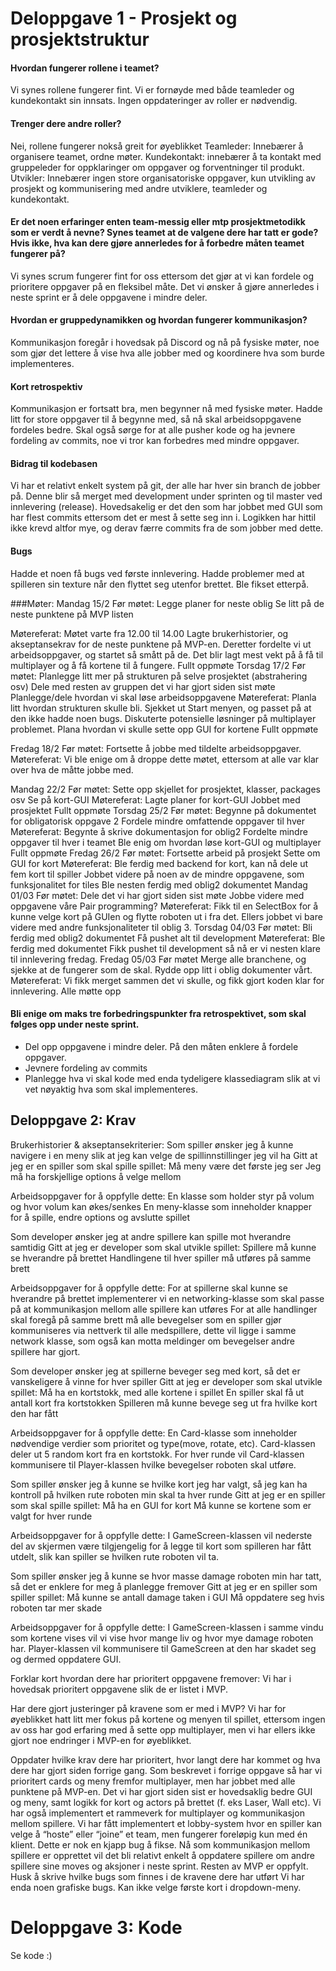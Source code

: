 # Deloppgave 1 - Prosjekt og prosjektstruktur

#### Hvordan fungerer rollene i teamet?
Vi synes rollene fungerer fint. Vi er fornøyde med både teamleder og kundekontakt sin innsats. Ingen oppdateringer av roller er nødvendig.

#### Trenger dere andre roller?
Nei, rollene fungerer nokså greit for øyeblikket
Teamleder: Innebærer å organisere teamet, ordne møter.
Kundekontakt: innebærer å ta kontakt med gruppeleder for oppklaringer om oppgaver og forventninger til produkt. 
Utvikler: Innebærer ingen store organisatoriske oppgaver, kun utvikling av prosjekt og kommunisering med andre utviklere, teamleder og kundekontakt.
 
#### Er det noen erfaringer enten team-messig eller mtp prosjektmetodikk som er verdt å nevne? Synes teamet at de valgene dere har tatt er gode? Hvis ikke, hva kan dere gjøre annerledes for å forbedre måten teamet fungerer på?
Vi synes scrum fungerer fint for oss ettersom det gjør at vi kan fordele og prioritere oppgaver på en fleksibel måte. Det vi ønsker å gjøre annerledes i neste sprint er å dele oppgavene i mindre deler.

#### Hvordan er gruppedynamikken og hvordan fungerer kommunikasjon?
Kommunikasjon foregår i hovedsak på Discord og nå på fysiske møter, noe som gjør det lettere å vise hva alle jobber med og koordinere hva som burde implementeres.
 
#### Kort retrospektiv
Kommunikasjon er fortsatt bra, men begynner nå med fysiske møter. Hadde litt for store oppgaver til å begynne med, så nå skal arbeidsoppgavene fordeles bedre. Skal også sørge for at alle pusher kode og ha jevnere fordeling av commits, noe vi tror kan forbedres med mindre oppgaver.
 
#### Bidrag til kodebasen
Vi har et relativt enkelt system på git, der alle har hver sin branch de jobber på. Denne blir så merget med development under sprinten og til master ved innlevering (release). Hovedsakelig er det den som har jobbet med GUI som har flest commits ettersom det er mest å sette seg inn i. Logikken har hittil ikke krevd altfor mye, og derav færre commits fra de som jobber med dette.
 
 
#### Bugs
Hadde et noen få bugs ved første innlevering. Hadde problemer med at spilleren sin texture når den flyttet seg utenfor brettet. Ble fikset etterpå. 
 
 
###Møter:
Mandag 15/2
Før møtet:
Legge planer for neste oblig
Se litt på de neste punktene på MVP listen
 
Møtereferat:
Møtet varte fra 12.00 til 14.00
Lagte brukerhistorier, og akseptansekrav for de neste punktene på MVP-en.
Deretter fordelte vi ut arbeidsoppgaver, og startet så smått på de.
Det blir lagt mest vekt på å få til multiplayer og å få kortene til å fungere.
Fullt oppmøte
Torsdag 17/2
Før møtet:
Planlegge litt mer på strukturen på selve prosjektet (abstrahering osv)
Dele med resten av gruppen det vi har gjort siden sist møte
Planlegge/dele hvordan vi skal løse arbeidsoppgavene
Møtereferat:
Planla litt hvordan strukturen skulle bli.
Sjekket ut Start menyen, og passet på at den ikke hadde noen bugs.
Diskuterte potensielle løsninger på multiplayer problemet.
Plana hvordan vi skulle sette opp GUI for kortene
Fullt oppmøte

Fredag 18/2
Før møtet:
Fortsette å jobbe med tildelte arbeidsoppgaver.
Møtereferat:
Vi ble enige om å droppe dette møtet, ettersom at alle var klar over hva de måtte jobbe med.

Mandag 22/2
Før møtet:
Sette opp skjellet for prosjektet, klasser, packages osv
Se på kort-GUI
Møtereferat:
Lagte planer for kort-GUI
Jobbet med prosjektet
Fullt oppmøte
Torsdag 25/2
Før møtet:
Begynne på dokumentet for obligatorisk oppgave 2
Fordele mindre omfattende oppgaver til hver
Møtereferat:
Begynte å skrive dokumentasjon for oblig2
Fordelte mindre oppgaver til hver i teamet
Ble enig om hvordan løse kort-GUI og multiplayer
Fullt oppmøte
Fredag 26/2
Før møtet:
Fortsette arbeid på prosjekt
Sette om GUI for kort
Møtereferat:
Ble ferdig med backend for kort, kan nå dele ut fem kort til spiller
Jobbet videre på noen av de mindre oppgavene, som funksjonalitet for tiles
Ble nesten ferdig med oblig2 dokumentet
Mandag 01/03
Før møtet:
Dele det vi har gjort siden sist møte
Jobbe videre med oppgavene våre
Pair programming?
Møtereferat:
Fikk til en SelectBox for å kunne velge kort på GUIen og flytte roboten ut i fra det.
Ellers jobbet vi bare videre med andre funksjonaliteter til oblig 3.
Torsdag 04/03
Før møtet:
Bli ferdig med oblig2 dokumentet
Få pushet alt til development
Møtereferat:
Ble ferdig med dokumentet 
Fikk pushet til development så nå er vi nesten klare til innlevering fredag.
Fredag 05/03
Før møtet
Merge alle branchene, og sjekke at de fungerer som de skal.
Rydde opp litt i oblig dokumenter vårt.
Møtereferat:
Vi fikk merget sammen det vi skulle, og fikk gjort koden klar for innlevering. Alle møtte opp


 
#### Bli enige om maks tre forbedringspunkter fra retrospektivet, som skal følges opp under neste sprint.
- Del opp oppgavene i mindre deler. På den måten enklere å fordele oppgaver.
- Jevnere fordeling av commits
- Planlegge hva vi skal kode med enda tydeligere klassediagram slik at vi vet nøyaktig hva som skal implementeres.
 
 
 
## Deloppgave 2: Krav
Brukerhistorier & akseptansekriterier:
Som spiller ønsker jeg å kunne navigere i en meny slik at jeg kan velge de spillinnstillinger jeg vil ha
Gitt at jeg er en spiller som skal spille spillet:
Må meny være det første jeg ser
Jeg må ha forskjellige options å velge mellom

Arbeidsoppgaver  for å oppfylle dette:
En klasse som holder styr på volum og hvor volum kan økes/senkes
En meny-klasse som inneholder knapper for å spille, endre options og avslutte spillet

Som developer ønsker jeg at andre spillere kan spille mot hverandre samtidig
Gitt at jeg er developer som skal utvikle spillet:
Spillere må kunne se hverandre på brettet
Handlingene til hver spiller må utføres på samme brett

Arbeidsoppgaver for å oppfylle dette:
For at spillerne skal kunne se hverandre på brettet implementerer vi en networking-klasse som skal passe på at kommunikasjon mellom alle spillere kan utføres
For at alle handlinger skal foregå på samme brett må alle bevegelser som en spiller gjør kommuniseres via nettverk til alle medspillere, dette vil ligge i samme network klasse, som også kan motta meldinger om bevegelser andre spillere har gjort.


Som developer ønsker jeg at spillerne beveger seg med kort, så det er vanskeligere å vinne for hver spiller
Gitt at jeg er developer som skal utvikle spillet:
Må ha en kortstokk, med alle kortene i spillet
En spiller skal få ut antall kort fra kortstokken
Spilleren må kunne bevege seg ut fra hvilke kort den har fått



Arbeidsoppgaver for å oppfylle dette:
En Card-klasse som inneholder nødvendige verdier som prioritet og type(move, rotate, etc). 
Card-klassen deler ut 5 random kort fra en kortstokk.
For hver runde vil Card-klassen kommunisere til Player-klassen hvilke bevegelser roboten skal utføre.


Som spiller ønsker jeg å kunne se hvilke kort jeg har valgt, så jeg kan ha kontroll på hvilken rute roboten min skal ta hver runde
Gitt at jeg er en spiller som skal spille spillet:
Må ha en GUI for kort
Må kunne se kortene som er valgt for hver runde

Arbeidsoppgaver for å oppfylle dette:
I GameScreen-klassen vil nederste del av skjermen være tilgjengelig for å legge til kort som spilleren har fått utdelt, slik kan spiller se hvilken rute roboten vil ta.

Som spiller ønsker jeg å kunne se hvor masse damage roboten min har tatt, så det er enklere for meg å planlegge fremover
Gitt at jeg er en spiller som spiller spillet:
 Må kunne se antall damage taken i GUI
Må oppdatere seg hvis roboten tar mer skade

Arbeidsoppgaver for å oppfylle dette:
I GameScreen-klassen i samme vindu som kortene vises vil vi vise hvor mange liv og hvor mye damage roboten har.
Player-klassen vil kommunisere til GameScreen at den har skadet seg og dermed oppdatere GUI.
 
 
Forklar kort hvordan dere har prioritert oppgavene fremover:
Vi har i hovedsak prioritert oppgavene slik de er listet i MVP.
 
Har dere gjort justeringer på kravene som er med i MVP?
Vi har for øyeblikket hatt litt mer fokus på kortene og menyen til spillet, ettersom ingen av oss har god erfaring med å sette opp multiplayer, men vi har ellers ikke gjort noe endringer i MVP-en for øyeblikket.
 
Oppdater hvilke krav dere har prioritert, hvor langt dere har kommet og hva dere har gjort siden forrige gang.
Som beskrevet i forrige oppgave så har vi prioritert cards og meny fremfor multiplayer, men har jobbet med alle punktene på MVP-en. 
Det vi har gjort siden sist er hovedsaklig bedre GUI og meny, samt logikk for kort og actors på brettet (f. eks Laser, Wall etc). Vi har også implementert et rammeverk for multiplayer og kommunikasjon mellom spillere.
Vi har fått implementert et lobby-system hvor en spiller kan velge å “hoste” eller “joine” et team, men fungerer foreløpig kun med én klient. Dette er nok en kjapp bug å fikse. Nå som kommunikasjon mellom spillere er opprettet vil det bli relativt enkelt å oppdatere spillere om andre spillere sine moves og aksjoner i neste sprint. 
Resten av MVP er oppfylt.
Husk å skrive hvilke bugs som finnes i de kravene dere har utført
Vi har enda noen grafiske bugs.
Kan ikke velge første kort i dropdown-meny. 
 
# Deloppgave 3: Kode
Se kode :)
 
 
